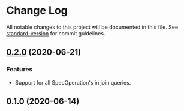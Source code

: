 # Change Log

All notable changes to this project will be documented in this file. See [standard-version](https://github.com/conventional-changelog/standard-version) for commit guidelines.

<a name="0.2.0"></a>
## [0.2.0](https://github.com/fagnerlima/spring-specification-tools/compare/v0.1.0...v0.2.0) (2020-06-21)

### Features

* Support for all SpecOperation's in join queries.

<a name="0.1.0"></a>
## 0.1.0 (2020-06-14)
